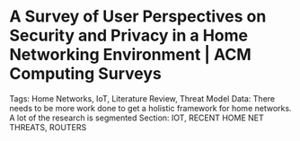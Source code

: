 # A Survey of User Perspectives on Security and Privacy in a Home Networking Environment | ACM Computing Surveys

Tags: Home Networks, IoT, Literature Review, Threat Model
Data: There needs to be more work done to get a holistic framework for home networks.  A lot of the research is segmented
Section: IOT, RECENT HOME NET THREATS, ROUTERS